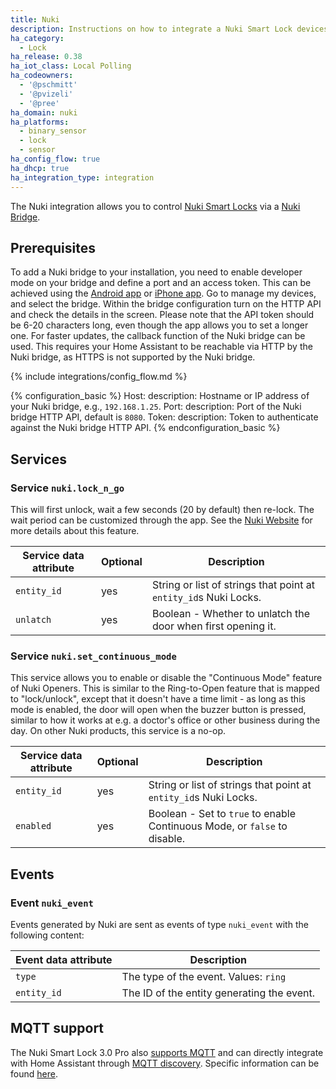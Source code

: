 ```yaml
---
title: Nuki
description: Instructions on how to integrate a Nuki Smart Lock devices.
ha_category:
  - Lock
ha_release: 0.38
ha_iot_class: Local Polling
ha_codeowners:
  - '@pschmitt'
  - '@pvizeli'
  - '@pree'
ha_domain: nuki
ha_platforms:
  - binary_sensor
  - lock
  - sensor
ha_config_flow: true
ha_dhcp: true
ha_integration_type: integration
---
```


The Nuki integration allows you to control [Nuki Smart Locks](https://nuki.io/en/smart-lock/) via a [Nuki Bridge](https://nuki.io/en/bridge/).

## Prerequisites

To add a Nuki bridge to your installation, you need to enable developer mode on your bridge and define a port and an access token. This can be achieved using the [Android app](https://play.google.com/store/apps/details?id=io.nuki) or [iPhone app](https://apps.apple.com/app/nuki-smart-lock/id1044998081). Go to manage my devices, and select the bridge. Within the bridge configuration turn on the HTTP API and check the details in the screen. Please note that the API token should be 6-20 characters long, even though the app allows you to set a longer one.
For faster updates, the callback function of the Nuki bridge can be used. This requires your Home Assistant to be reachable via HTTP by the Nuki bridge, as HTTPS is not supported by the Nuki bridge.

{% include integrations/config_flow.md %}

{% configuration_basic %}
  Host:
    description: Hostname or IP address of your Nuki bridge, e.g., `192.168.1.25`.
  Port:
    description: Port of the Nuki bridge HTTP API, default is `8080`.
  Token:
    description: Token to authenticate against the Nuki bridge HTTP API.
{% endconfiguration_basic %}

## Services

### Service `nuki.lock_n_go`

This will first unlock, wait a few seconds (20 by default) then re-lock. The wait period can be customized through the app.
See the [Nuki Website](https://nuki.io/en/support/smart-lock/sl-features/locking-with-the-smart-lock/) for more details about this feature.

| Service data attribute | Optional | Description |
| ---------------------- | -------- | ----------- |
| `entity_id` | yes | String or list of strings that point at `entity_id`s Nuki Locks.
| `unlatch` | yes | Boolean - Whether to unlatch the door when first opening it.

### Service `nuki.set_continuous_mode`

This service allows you to enable or disable the "Continuous Mode" feature of Nuki Openers. This is similar to the Ring-to-Open feature that is mapped to "lock/unlock", except that it doesn't have a time limit - as long as this mode is enabled, the door will open when the buzzer button is pressed, similar to how it works at e.g. a doctor's office or other business during the day. On other Nuki products, this service is a no-op.

| Service data attribute | Optional | Description |
| ---------------------- | -------- | ----------- |
| `entity_id` | yes | String or list of strings that point at `entity_id`s Nuki Locks.
| `enabled` | yes | Boolean - Set to `true` to enable Continuous Mode, or `false` to disable.

## Events

### Event `nuki_event`

Events generated by Nuki are sent as events of type `nuki_event` with the following content:

| Event data attribute | Description                                |
| -------------------- | ------------------------------------------ |
| `type`               | The type of the event. Values: `ring`
| `entity_id`          | The ID of the entity generating the event.

## MQTT support

The Nuki Smart Lock 3.0 Pro also [supports MQTT](https://support.nuki.io/hc/en-us/articles/12947926779409-MQTT-support) and can directly integrate with Home Assistant through [MQTT discovery](/integrations/mqtt/#mqtt-discovery).
Specific information can be found [here](https://developer.nuki.io/t/mqtt-api-specification-v1-3/17626).
